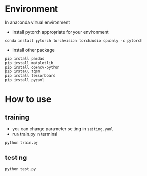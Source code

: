 # Environment
In anaconda virtual environment

* Install pytorch appropriate for your environment

```
conda install pytorch torchvision torchaudio cpuonly -c pytorch
```

* Install other package

```
pip install pandas
pip install matplotlib
pip install opencv-python
pip install tqdm
pip install tensorboard
pip install pyyaml
```
  
# How to use
## training
* you can change parameter setting in ```setting.yaml```
* run train.py in terminal

```
python train.py
```

## testing
```
python test.py
```
